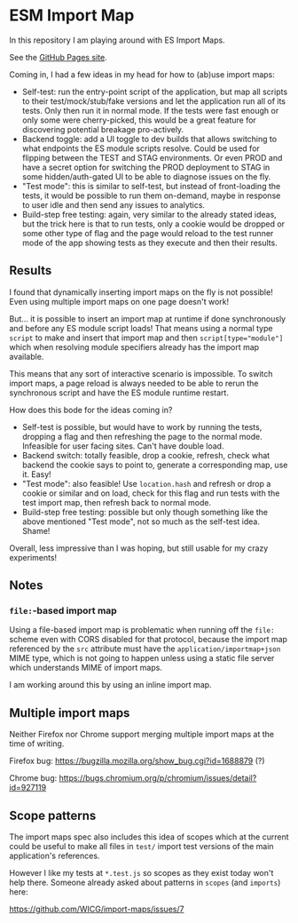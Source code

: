 # ESM Import Map

In this repository I am playing around with ES Import Maps.

See the [GitHub Pages site](https://tomashubelbauer.github.io/esm-import-map).

Coming in, I had a few ideas in my head for how to (ab)use import maps:

- Self-test: run the entry-point script of the application, but map all scripts
  to their test/mock/stub/fake versions and let the application run all of its
  tests.
  Only then run it in normal mode.
  If the tests were fast enough or only some were cherry-picked, this would be a
  great feature for discovering potential breakage pro-actively.
- Backend toggle: add a UI toggle to dev builds that allows switching to what
  endpoints the ES module scripts resolve.
  Could be used for flipping between the TEST and STAG environments.
  Or even PROD and have a secret option for switching the PROD deployment to
  STAG in some hidden/auth-gated UI to be able to diagnose issues on the fly.
- "Test mode": this is similar to self-test, but instead of front-loading the
  tests, it would be possible to run them on-demand, maybe in response to user
  idle and then send any issues to analytics.
- Build-step free testing: again, very similar to the already stated ideas, but
  the trick here is that to run tests, only a cookie would be dropped or some
  other type of flag and the page would reload to the test runner mode of the
  app showing tests as they execute and then their results.

## Results

I found that dynamically inserting import maps on the fly is not possible! Even
using multiple import maps on one page doesn't work!

But… it is possible to insert an import map at runtime if done synchronously and
before any ES module script loads! That means using a normal type `script` to
make and insert that import map and then `script[type="module"]` which when
resolving module specifiers already has the import map available.

This means that any sort of interactive scenario is impossible. To switch import
maps, a page reload is always needed to be able to rerun the synchronous script
and have the ES module runtime restart.

How does this bode for the ideas coming in?

- Self-test is possible, but would have to work by running the tests, dropping a
  flag and then refreshing the page to the normal mode. Infeasible for user
  facing sites. Can't have double load.
- Backend switch: totally feasible, drop a cookie, refresh, check what backend
  the cookie says to point to, generate a corresponding map, use it. Easy!
- "Test mode": also feasible! Use `location.hash` and refresh or drop a cookie
  or similar and on load, check for this flag and run tests with the test import
  map, then refresh back to normal mode.
- Build-step free testing: possible but only though something like the above
  mentioned "Test mode", not so much as the self-test idea. Shame!

Overall, less impressive than I was hoping, but still usable for my crazy
experiments!

## Notes

### `file:`-based import map

Using a file-based import map is problematic when running off the `file:` scheme
even with CORS disabled for that protocol, because the import map referenced by
the `src` attribute must have the `application/importmap+json` MIME type, which
is not going to happen unless using a static file server which understands MIME
of import maps.

I am working around this by using an inline import map.

## Multiple import maps

Neither Firefox nor Chrome support merging multiple import maps at the time of
writing.

Firefox bug: https://bugzilla.mozilla.org/show_bug.cgi?id=1688879 (?)

Chrome bug: https://bugs.chromium.org/p/chromium/issues/detail?id=927119

## Scope patterns

The import maps spec also includes this idea of scopes which at the current
could be useful to make all files in `test/` import test versions of the main
application's references.

However I like my tests at `*.test.js` so scopes as they exist today won't help
there.
Someone already asked about patterns in `scopes` (and `imports`) here:

https://github.com/WICG/import-maps/issues/7
